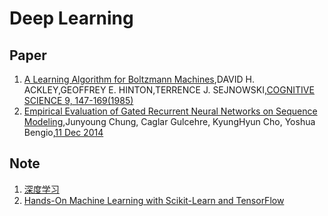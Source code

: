 # Deep Learning
## Paper
1. [A Learning Algorithm for Boltzmann Machines][0],DAVID H. ACKLEY,GEOFFREY E. HINTON,TERRENCE J. SEJNOWSKI,[COGNITIVE SCIENCE 9, 147-169(1985)][100]
1. [Empirical Evaluation of Gated Recurrent Neural Networks on Sequence Modeling][19],Junyoung Chung, Caglar Gulcehre, KyungHyun Cho, Yoshua Bengio,[11 Dec 2014][119]

## Note
1. [深度学习][50]
1. [Hands-On Machine Learning with Scikit-Learn and TensorFlow][30]


[0]: A-Learning-Algorithm-for-Boltzmann-Machines.ipynb

[30]: Hands-OnMachineLearningWithScikit-LearnAndTensorFlow/

[50]: DeepLearning/

[19]: Empirical-Evaluation-of-Gated-Recurrent-Neural-Networks-on-Sequence-Modeling.ipynb
[100]:http://www.cs.toronto.edu/~fritz/absps/cogscibm.pdf
[119]:https://arxiv.org/abs/1412.3555
